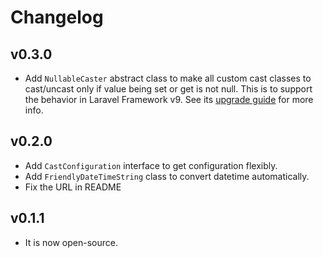 # Changelog

## v0.3.0
- Add `NullableCaster` abstract class to make all custom cast classes to cast/uncast only if value
  being set or get is not null. This is to support the behavior in Laravel Framework v9. See its
  [upgrade guide](https://laravel.com/docs/9.x/upgrade#custom-casts-and-null) for more info.

## v0.2.0
- Add `CastConfiguration` interface to get configuration flexibly.
- Add `FriendlyDateTimeString` class to convert datetime automatically.
- Fix the URL in README

## v0.1.1
- It is now open-source.
